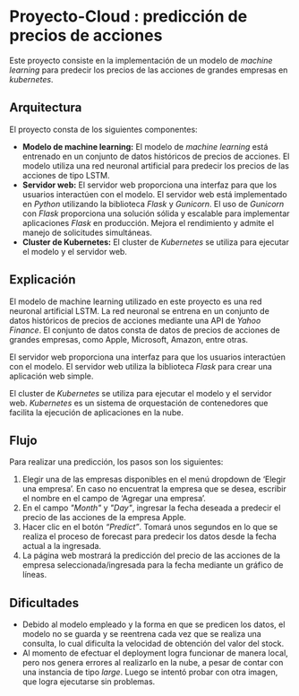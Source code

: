 # Proyecto-Cloud : predicción de precios de acciones

Este proyecto consiste en la implementación de un modelo de _machine learning_ para predecir los precios de las acciones de grandes empresas en _kubernetes_.

## Arquitectura

El proyecto consta de los siguientes componentes:

* **Modelo de machine learning:** El modelo de _machine learning_ está entrenado en un conjunto de datos históricos de precios de acciones. El modelo utiliza una red neuronal artificial para predecir los precios de las acciones de tipo LSTM.
* **Servidor web:** El servidor web proporciona una interfaz para que los usuarios interactúen con el modelo. El servidor web está implementado en _Python_ utilizando la biblioteca _Flask_ y _Gunicorn_. El uso de _Gunicorn_ con _Flask_ proporciona una solución sólida y escalable para implementar aplicaciones _Flask_ en producción. Mejora el rendimiento y admite el manejo de solicitudes simultáneas.
* **Cluster de Kubernetes:** El cluster de _Kubernetes_ se utiliza para ejecutar el modelo y el servidor web.

## Explicación

El modelo de machine learning utilizado en este proyecto es una red neuronal artificial LSTM. La red neuronal se entrena en un conjunto de datos históricos de precios de acciones mediante una API de _Yahoo Finance_. El conjunto de datos consta de datos de precios de acciones de grandes empresas, como Apple, Microsoft, Amazon, entre otras.

El servidor web proporciona una interfaz para que los usuarios interactúen con el modelo. El servidor web utiliza la biblioteca _Flask_ para crear una aplicación web simple.

El cluster de _Kubernetes_ se utiliza para ejecutar el modelo y el servidor web. _Kubernetes_ es un sistema de orquestación de contenedores que facilita la ejecución de aplicaciones en la nube.

## Flujo

Para realizar una predicción, los pasos son los siguientes:

1. Elegir una de las empresas disponibles en el menú dropdown de ‘Elegir una empresa’. En caso no encuentrat la empresa que se desea, escribir el nombre en el campo de ‘Agregar una empresa’.
2. En el campo _"Month"_ y _"Day"_, ingresar la fecha deseada a predecir el precio de las acciones de la empresa Apple.
3. Hacer clic en el botón _“Predict”_. Tomará unos segundos en lo que se realiza el proceso de forecast para predecir los datos desde la fecha actual a la ingresada.
4. La página web mostrará la predicción del precio de las acciones de la empresa seleccionada/ingresada para la fecha mediante un gráfico de líneas.
## Dificultades
* Debido al modelo empleado y la forma en que se predicen los datos, el modelo no se guarda y se reentrena cada vez que se realiza una consulta, lo cual dificulta la velocidad de obtención del valor del stock.
* Al momento de efectuar el deployment logra funcionar de manera local, pero nos genera errores al realizarlo en la nube, a pesar de contar con una instancia de tipo _large_. Luego se intentó probar con otra imagen, que logra ejecutarse sin problemas. 

